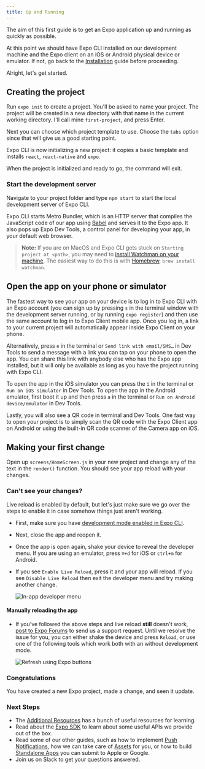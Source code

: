 ```yaml
---
title: Up and Running
---
```


The aim of this first guide is to get an Expo application up and running as quickly as possible.

At this point we should have Expo CLI installed on our development machine and the Expo client on an iOS or Android physical device or emulator. If not, go back to the [Installation](../../introduction/installation/) guide before proceeding.

Alright, let's get started.

## Creating the project

Run `expo init` to create a project. You'll be asked to name your project. The project will be created in a new directory with that name in the current working directory. I'll call mine `first-project`, and press Enter.

Next you can choose which project template to use. Choose the `tabs` option since that will give us a good starting point.

Expo CLI is now initializing a new project: it copies a basic template and installs `react`, `react-native` and `expo`.

When the project is initialized and ready to go, the command will exit.

### Start the development server

Navigate to your project folder and type `npm start` to start the local development server of Expo CLI.

Expo CLI starts Metro Bundler, which is an HTTP server that compiles the JavaScript code of our app using [Babel](https://babeljs.io/) and serves it to the Expo app. It also pops up Expo Dev Tools, a control panel for developing your app, in your default web browser.

> **Note:** If you are on MacOS and Expo CLI gets stuck on `Starting project at <path>`, you may need to [install Watchman on your machine](https://facebook.github.io/watchman/docs/install.html#build-install). The easiest way to do this is with [Homebrew](http://brew.sh/), `brew install watchman`.

## Open the app on your phone or simulator

The fastest way to see your app on your device is to log in to Expo CLI with an Expo account (you can sign up by pressing `s` in the terminal window with the development server running, or by running `expo register`) and then use the same account to log in to Expo Client mobile app. Once you log in, a link to your current project will automatically appear inside Expo Client on your phone.

Alternatively, press `e` in the terminal or `Send link with email/SMS…` in Dev Tools to send a message with a link you can tap on your phone to open the app. You can share this link with anybody else who has the Expo app installed, but it will only be available as long as you have the project running with Expo CLI.

To open the app in the iOS simulator you can press the `i` in the terminal or `Run on iOS simulator` in Dev Tools. To open the app in the Android emulator, first boot it up and then press `a` in the terminal or `Run on Android device/emulator` in Dev Tools.

Lastly, you will also see a QR code in terminal and Dev Tools. One fast way to open your project is to simply scan the QR code with the Expo Client app on Android or using the built-in QR code scanner of the Camera app on iOS.

## Making your first change

Open up `screens/HomeScreen.js` in your new project and change any of the text in the `render()` function. You should see your app reload with your changes.

### Can't see your changes?

Live reload is enabled by default, but let's just make sure we go over the steps to enable it in case somehow things just aren't working.

- First, make sure you have [development mode enabled in Expo CLI](../development-mode/#development-mode).

- Next, close the app and reopen it.

- Once the app is open again, shake your device to reveal the developer menu. If you are using an emulator, press `⌘+d` for iOS or `ctrl+m` for Android.

- If you see `Enable Live Reload`, press it and your app will reload. If you see `Disable Live Reload` then exit the developer menu and try making another change.

  ![In-app developer menu](/static/images/developer-menu.png)

#### Manually reloading the app

- If you've followed the above steps and live reload **still** doesn't work, [post to Expo Forums](https://forums.expo.io/c/help) to send us a support request. Until we resolve the issue for you, you can either shake the device and press `Reload`, or use one of the following tools which work both with an without development mode.

  ![Refresh using Expo buttons](/static/images/expo-refresh.png)

### Congratulations

You have created a new Expo project, made a change, and seen it update.

### Next Steps

- The [Additional Resources](../../introduction/additional-resources/#additional-resources) has a bunch of useful resources for learning.
- Read about the [Expo SDK](../../sdk/) to learn about some useful APIs we provide out of the box.
- Read some of our other guides, such as how to implement [Push Notifications](../../guides/push-notifications/#push-notifications), how we can take care of [Assets](../../guides/assets/#all-about-assets) for you, or how to build [Standalone Apps](../../distribution/building-standalone-apps/#building-standalone-apps) you can submit to Apple or Google.
- Join us on Slack to get your questions answered.
